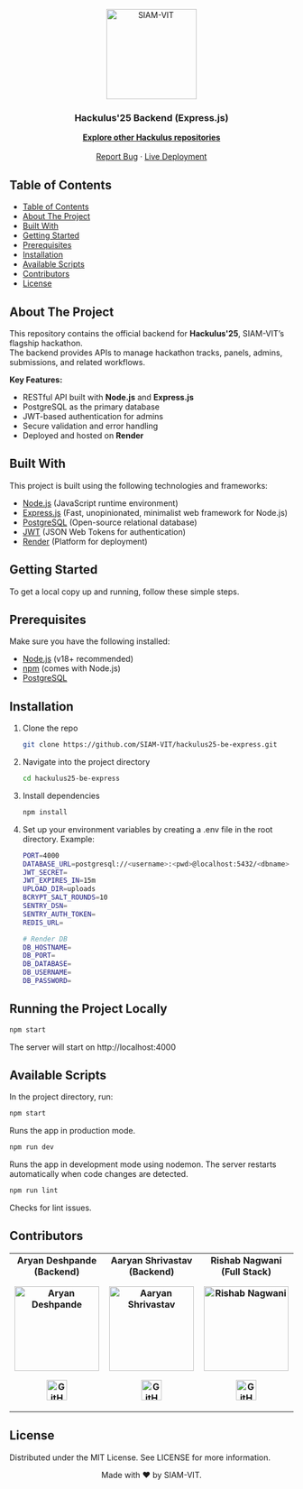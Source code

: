 
<p align="center"><img src="https://imgur.com/Vp4LWt0.png" width=160 title="SIAM-VIT" alt="SIAM-VIT"></a>
</p>
<div align="center">
  <h3 align="center">Hackulus'25 Backend (Express.js)</h3>

  <p align="center">
    <a href="https://github.com/orgs/SIAM-VIT/repositories?q=hackulus"><strong>Explore other Hackulus repositories</strong></a>
    <br />
    <br />
    <a href="https://github.com/SIAM-VIT/hackulus25-be-express/issues">Report Bug</a>
    ·
    <a href="https://hackulus25-be-express.onrender.com">Live Deployment</a>
  </p>
</div>


## Table of Contents

- [Table of Contents](#table-of-contents)
- [About The Project](#about-the-project)
- [Built With](#built-with)
- [Getting Started](#getting-started)
- [Prerequisites](#prerequisites)
- [Installation](#installation)
- [Available Scripts](#available-scripts)
- [Contributors](#contributors)
- [License](#license)


## About The Project

This repository contains the official backend for **Hackulus'25**, SIAM-VIT’s flagship hackathon.  
The backend provides APIs to manage hackathon tracks, panels, admins, submissions, and related workflows.

**Key Features:**

- RESTful API built with **Node.js** and **Express.js**
- PostgreSQL as the primary database
- JWT-based authentication for admins
- Secure validation and error handling
- Deployed and hosted on **Render**

## Built With

This project is built using the following technologies and frameworks:

- [Node.js](https://nodejs.org/) (JavaScript runtime environment)
- [Express.js](https://expressjs.com/) (Fast, unopinionated, minimalist web framework for Node.js)
- [PostgreSQL](https://www.postgresql.org/) (Open-source relational database)
- [JWT](https://jwt.io/) (JSON Web Tokens for authentication)
- [Render](https://render.com/) (Platform for deployment)


## Getting Started

To get a local copy up and running, follow these simple steps.

## Prerequisites

Make sure you have the following installed:

- [Node.js](https://nodejs.org/) (v18+ recommended)
- [npm](https://www.npmjs.com/) (comes with Node.js)
- [PostgreSQL](https://www.postgresql.org/)

## Installation

1. Clone the repo
   ```sh
   git clone https://github.com/SIAM-VIT/hackulus25-be-express.git

2. Navigate into the project directory
    ```sh
    cd hackulus25-be-express

3. Install dependencies
    ```sh
    npm install

4. Set up your environment variables by creating a .env file in the root directory. Example:
    ```sh
    PORT=4000
    DATABASE_URL=postgresql://<username>:<pwd>@localhost:5432/<dbname>
    JWT_SECRET=
    JWT_EXPIRES_IN=15m
    UPLOAD_DIR=uploads
    BCRYPT_SALT_ROUNDS=10
    SENTRY_DSN=
    SENTRY_AUTH_TOKEN=
    REDIS_URL=

    # Render DB
    DB_HOSTNAME=
    DB_PORT=
    DB_DATABASE=
    DB_USERNAME=
    DB_PASSWORD=
    ```

## Running the Project Locally

```sh
npm start
```

The server will start on http://localhost:4000



## Available Scripts

In the project directory, run:

```sh
npm start
```

Runs the app in production mode.

```sh
npm run dev
```
Runs the app in development mode using nodemon.
The server restarts automatically when code changes are detected.

```sh
npm run lint
```
Checks for lint issues.


## Contributors

<table>
    <tr align="center" style="font-weight:bold">
        <td>
        Aryan Deshpande (Backend)
        <p align="center">
            <img src="https://avatars.githubusercontent.com/dshryn" width="150" height="150" alt="Aryan Deshpande">
        </p>
            <p align="center">
                <a href="https://github.com/dshryn">
                    <img src="http://www.iconninja.com/files/241/825/211/round-collaboration-social-github-code-circle-network-icon.svg" width="36" height="36" alt="GitHub"/>
                </a>
            </p>
        </td>
        <td>
        Aaryan Shrivastav (Backend)
        <p align="center">
            <img src="https://avatars.githubusercontent.com/aaryanshrivastav" width="150" height="150" alt="Aaryan Shrivastav">
        </p>
            <p align="center">
                <a href="https://github.com/aaryanshrivastav">
                    <img src="http://www.iconninja.com/files/241/825/211/round-collaboration-social-github-code-circle-network-icon.svg" width="36" height="36" alt="GitHub"/>
                </a>
            </p>
        </td>
     <td>
        Rishab Nagwani (Full Stack)
        <p align="center">
            <img src="https://avatars.githubusercontent.com/rxshabN" width="150" height="150" alt="Rishab Nagwani">
        </p>
            <p align="center">
                <a href="https://github.com/rxshabN">
                    <img src="http://www.iconninja.com/files/241/825/211/round-collaboration-social-github-code-circle-network-icon.svg" width="36" height="36" alt="GitHub"/>
                </a>
            </p>
        </td>
    </tr>
</table>


## License

Distributed under the MIT License. See LICENSE for more information.

<p align="center"> Made with ❤️ by SIAM-VIT. </p> 
